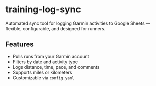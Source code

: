 # training-log-sync
Automated sync tool for logging Garmin activities to Google Sheets — flexible, configurable, and designed for runners.

## Features
- Pulls runs from your Garmin account
- Filters by date and activity type
- Logs distance, time, pace, and comments
- Supports miles or kilometers
- Customizable via `config.yaml`
